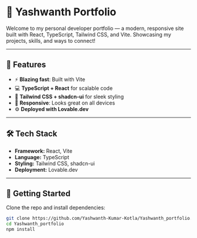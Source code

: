 # 🎨 Yashwanth Portfolio

Welcome to my personal developer portfolio — a modern, responsive site built with React, TypeScript, Tailwind CSS, and Vite. Showcasing my projects, skills, and ways to connect!

---

## 🔧 Features

- ⚡ **Blazing fast**: Built with Vite
- 💻 **TypeScript + React** for scalable code
- 🎨 **Tailwind CSS + shadcn-ui** for sleek styling
- 📱 **Responsive**: Looks great on all devices
- ⚙️ **Deployed with Lovable.dev**

---

## 🛠 Tech Stack

- **Framework:** React, Vite
- **Language:** TypeScript
- **Styling:** Tailwind CSS, shadcn-ui
- **Deployment:** Lovable.dev

---

## 🚀 Getting Started

Clone the repo and install dependencies:

```bash
git clone https://github.com/Yashwanth-Kumar-Kotla/Yashwanth_portfolio.git
cd Yashwanth_portfolio
npm install
